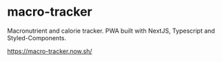 # macro-tracker
Macronutrient and calorie tracker. PWA built with NextJS, Typescript and Styled-Components.

https://macro-tracker.now.sh/
